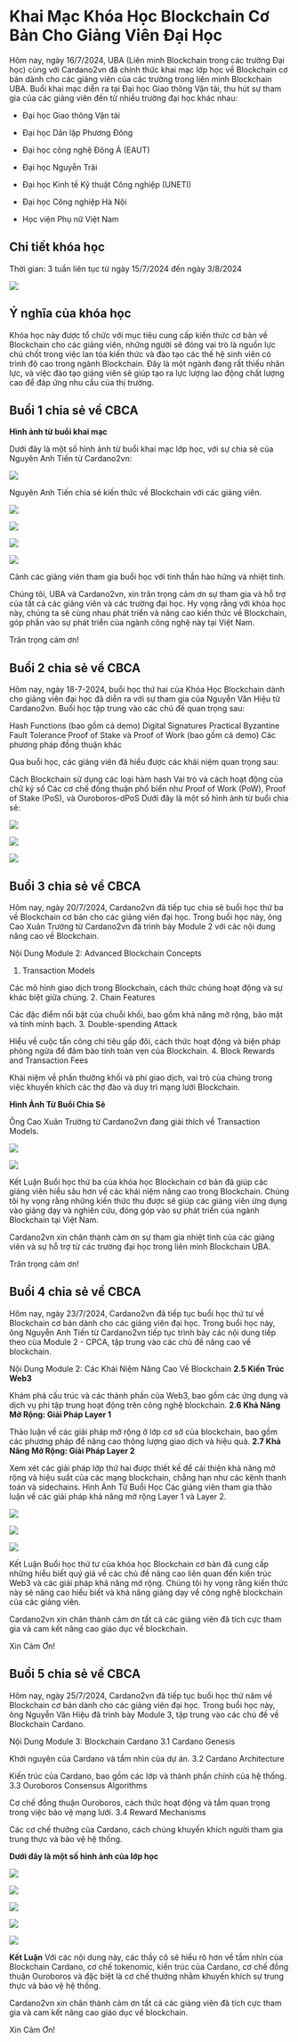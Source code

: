 Khai Mạc Khóa Học Blockchain Cơ Bản Cho Giảng Viên Đại Học
===================================================

Hôm nay, ngày 16/7/2024, UBA (Liên minh Blockchain trong các trường Đại học) cùng với Cardano2vn đã chính thức khai mạc lớp học về Blockchain cơ bản dành cho các giảng viên của các trường trong liên minh Blockchain UBA. Buổi khai mạc diễn ra tại Đại học Giao thông Vận tải, thu hút sự tham gia của các giảng viên đến từ nhiều trường đại học khác nhau:

- Đại học Giao thông Vận tải

- Đại học Dân lập Phương Đông

- Đại học công nghệ Đông Á (EAUT)

- Đại học Nguyễn Trãi

- Đại học Kinh tế Kỹ thuật Công nghiệp (UNETI)

- Đại học Công nghiệp Hà Nội

- Học viện Phụ nữ Việt Nam

## Chi tiết khóa học
Thời gian: 3 tuần liên tục từ ngày 15/7/2024 đến ngày 3/8/2024

![](img/Blockchain_Lecturer6.jpg)


## Ý nghĩa của khóa học
Khóa học này được tổ chức với mục tiêu cung cấp kiến thức cơ bản về Blockchain cho các giảng viên, những người sẽ đóng vai trò là nguồn lực chủ chốt trong việc lan tỏa kiến thức và đào tạo các thế hệ sinh viên có trình độ cao trong ngành Blockchain. Đây là một ngành đang rất thiếu nhân lực, và việc đào tạo giảng viên sẽ giúp tạo ra lực lượng lao động chất lượng cao để đáp ứng nhu cầu của thị trường.

## Buổi 1 chia sẻ về CBCA  

**Hình ảnh từ buổi khai mạc**

Dưới đây là một số hình ảnh từ buổi khai mạc lớp học, với sự chia sẻ của Nguyên Anh Tiến từ Cardano2vn:

![](img/Blockchain_Lecturer2.jpg)

Nguyên Anh Tiến chia sẻ kiến thức về Blockchain với các giảng viên.

![](img/Blockchain_Lecturer3.jpg)

![](img/Blockchain_Lecturer4.jpg)


![](img/Blockchain_Lecturer5.jpg)

![](img/Blockchain_Lecturer1.jpg)

Cảnh các giảng viên tham gia buổi học với tinh thần hào hứng và nhiệt tình.




Chúng tôi, UBA và Cardano2vn, xin trân trọng cảm ơn sự tham gia và hỗ trợ của tất cả các giảng viên và các trường đại học. Hy vọng rằng với khóa học này, chúng ta sẽ cùng nhau phát triển và nâng cao kiến thức về Blockchain, góp phần vào sự phát triển của ngành công nghệ này tại Việt Nam.

Trân trọng cảm ơn!

## Buổi 2 chia sẻ về CBCA 

Hôm nay, ngày 18-7-2024, buổi học thứ hai của Khóa Học Blockchain dành cho giảng viên đại học đã diễn ra với sự tham gia của Nguyễn Văn Hiệu từ Cardano2vn. Buổi học tập trung vào các chủ đề quan trọng sau:

Hash Functions (bao gồm cả demo)
Digital Signatures
Practical Byzantine Fault Tolerance
Proof of Stake và Proof of Work (bao gồm cả demo)
Các phương pháp đồng thuận khác

Qua buổi học, các giảng viên đã hiểu được các khái niệm quan trọng sau:

Cách Blockchain sử dụng các loại hàm hash
Vai trò và cách hoạt động của chữ ký số
Các cơ chế đồng thuận phổ biến như Proof of Work (PoW), Proof of Stake (PoS), và Ouroboros-dPoS
Dưới đây là một số hình ảnh từ buổi chia sẻ:

![](https://global.discourse-cdn.com/business4/uploads/cardano/original/3X/1/7/17ad01da756d5357437bff8b7e26f0a51a844e5f.jpeg)

![](https://global.discourse-cdn.com/business4/uploads/cardano/original/3X/1/b/1b8e0c9838f08ecfa4fc83bc5ee63db010004ab1.jpeg)

![](https://global.discourse-cdn.com/business4/uploads/cardano/original/3X/6/6/66649f0be5b970300e3521882ce95bd262ec5b69.jpeg)



## Buổi 3 chia sẻ về CBCA 

Hôm nay, ngày 20/7/2024, Cardano2vn đã tiếp tục chia sẻ buổi học thứ ba về Blockchain cơ bản cho các giảng viên đại học. Trong buổi học này, ông Cao Xuân Trường từ Cardano2vn đã trình bày Module 2 với các nội dung nâng cao về Blockchain.

Nội Dung Module 2: Advanced Blockchain Concepts
1. Transaction Models

Các mô hình giao dịch trong Blockchain, cách thức chúng hoạt động và sự khác biệt giữa chúng.
2. Chain Features

Các đặc điểm nổi bật của chuỗi khối, bao gồm khả năng mở rộng, bảo mật và tính minh bạch.
3. Double-spending Attack

Hiểu về cuộc tấn công chi tiêu gấp đôi, cách thức hoạt động và biện pháp phòng ngừa để đảm bảo tính toàn vẹn của Blockchain.
4. Block Rewards and Transaction Fees

Khái niệm về phần thưởng khối và phí giao dịch, vai trò của chúng trong việc khuyến khích các thợ đào và duy trì mạng lưới Blockchain.

**Hình Ảnh Từ Buổi Chia Sẻ**

Ông Cao Xuân Trường từ Cardano2vn đang giải thích về Transaction Models.

![](https://global.discourse-cdn.com/business4/uploads/cardano/original/3X/d/1/d106b8b16c026ad5c477b268c0cd369a4c1b0a34.jpeg)

![](https://global.discourse-cdn.com/business4/uploads/cardano/original/3X/0/1/01e3e362e65e644e9b42900df826070581d28f8e.jpeg)


Kết Luận
Buổi học thứ ba của khóa học Blockchain cơ bản đã giúp các giảng viên hiểu sâu hơn về các khái niệm nâng cao trong Blockchain. Chúng tôi hy vọng rằng những kiến thức thu được sẽ giúp các giảng viên ứng dụng vào giảng dạy và nghiên cứu, đóng góp vào sự phát triển của ngành Blockchain tại Việt Nam.

Cardano2vn xin chân thành cảm ơn sự tham gia nhiệt tình của các giảng viên và sự hỗ trợ từ các trường đại học trong liên minh Blockchain UBA.

Trân trọng cảm ơn!

## Buổi 4 chia sẻ về CBCA 

Hôm nay, ngày 23/7/2024, Cardano2vn đã tiếp tục buổi học thứ tư về Blockchain cơ bản dành cho các giảng viên đại học. Trong buổi học này, ông Nguyễn Anh Tiến từ Cardano2vn tiếp tục trình bày các nội dung tiếp theo của Module 2 - CPCA, tập trung vào các chủ đề nâng cao về blockchain.

Nội Dung Module 2: Các Khái Niệm Nâng Cao Về Blockchain
**2.5 Kiến Trúc Web3**

Khám phá cấu trúc và các thành phần của Web3, bao gồm các ứng dụng và dịch vụ phi tập trung hoạt động trên công nghệ blockchain.
**2.6 Khả Năng Mở Rộng: Giải Pháp Layer 1**

Thảo luận về các giải pháp mở rộng ở lớp cơ sở của blockchain, bao gồm các phương pháp để nâng cao thông lượng giao dịch và hiệu quả.
**2.7 Khả Năng Mở Rộng: Giải Pháp Layer 2**

Xem xét các giải pháp lớp thứ hai được thiết kế để cải thiện khả năng mở rộng và hiệu suất của các mạng blockchain, chẳng hạn như các kênh thanh toán và sidechains.
Hình Ảnh Từ Buổi Học
Các giảng viên tham gia thảo luận về các giải pháp khả năng mở rộng Layer 1 và Layer 2.

![](https://global.discourse-cdn.com/business4/uploads/cardano/original/3X/6/9/6954b12516e1ad8a05106fc250123b58f0de9459.jpeg)

![](https://global.discourse-cdn.com/business4/uploads/cardano/original/3X/1/1/11aa57947f0e39c0e37a8b0d74cc5af71744091c.jpeg)

![](https://global.discourse-cdn.com/business4/uploads/cardano/original/3X/2/b/2bfc8c6c2af6f5f64379a21c49565854ea7662d6.jpeg)

Kết Luận
Buổi học thứ tư của khóa học Blockchain cơ bản đã cung cấp những hiểu biết quý giá về các chủ đề nâng cao liên quan đến kiến trúc Web3 và các giải pháp khả năng mở rộng. Chúng tôi hy vọng rằng kiến thức này sẽ nâng cao hiểu biết và khả năng giảng dạy về công nghệ blockchain của các giảng viên.

Cardano2vn xin chân thành cảm ơn tất cả các giảng viên đã tích cực tham gia và cam kết nâng cao giáo dục về blockchain.

Xin Cảm Ơn!

## Buổi 5 chia sẻ về CBCA 

Hôm nay, ngày 25/7/2024, Cardano2vn đã tiếp tục buổi học thứ năm về Blockchain cơ bản dành cho các giảng viên đại học. Trong buổi học này, ông Nguyễn Văn Hiệu đã trình bày Module 3, tập trung vào các chủ đề về Blockchain Cardano.

Nội Dung Module 3: Blockchain Cardano
3.1 Cardano Genesis

Khởi nguyên của Cardano và tầm nhìn của dự án.
3.2 Cardano Architecture

Kiến trúc của Cardano, bao gồm các lớp và thành phần chính của hệ thống.
3.3 Ouroboros Consensus Algorithms

Cơ chế đồng thuận Ouroboros, cách thức hoạt động và tầm quan trọng trong việc bảo vệ mạng lưới.
3.4 Reward Mechanisms

Các cơ chế thưởng của Cardano, cách chúng khuyến khích người tham gia trung thực và bảo vệ hệ thống.

**Dưới đây là một số hình ảnh của lớp học**

![](https://global.discourse-cdn.com/business4/uploads/cardano/original/3X/1/b/1ba1a71e81ab44dadb98e3aff5bb5f6807a1cc6d.jpeg)

![](https://global.discourse-cdn.com/business4/uploads/cardano/original/3X/d/c/dcab7305f042249f21137c5a4c97e7339d8cc764.jpeg)

![](https://global.discourse-cdn.com/business4/uploads/cardano/original/3X/f/4/f420b60312a4bf33af2f0d2091ce64d7d9d708ca.jpeg)

![](https://global.discourse-cdn.com/business4/uploads/cardano/original/3X/2/a/2a5f408bb9a0a281bbb13adbd89f883a7132e26d.jpeg)

![](https://global.discourse-cdn.com/business4/uploads/cardano/original/3X/1/4/14d93f54e9e9fb84475274069f974a3f0ee6e86e.jpeg)


**Kết Luận**
Với các nội dung này, các thầy cô sẽ hiểu rõ hơn về tầm nhìn của Blockchain Cardano, cơ chế tokenomic, kiến trúc của Cardano, cơ chế đồng thuận Ouroboros và đặc biệt là cơ chế thưởng nhằm khuyến khích sự trung thực và bảo vệ hệ thống.

Cardano2vn xin chân thành cảm ơn tất cả các giảng viên đã tích cực tham gia và cam kết nâng cao giáo dục về blockchain.

Xin Cảm Ơn!

